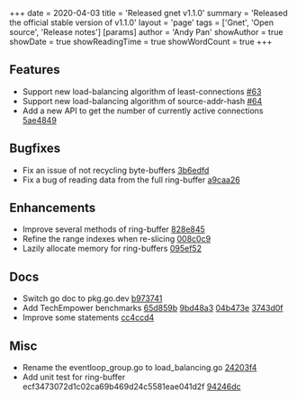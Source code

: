 +++
date = 2020-04-03
title = 'Released gnet v1.1.0'
summary = 'Released the official stable version of v1.1.0'
layout = 'page'
tags = ['Gnet', 'Open source', 'Release notes']
[params]
  author = 'Andy Pan'
showAuthor = true
showDate = true
showReadingTime = true
showWordCount = true
+++

## Features

- Support new load-balancing algorithm of least-connections [#63](https://github.com/panjf2000/gnet/pull/63)
- Support new load-balancing algorithm of source-addr-hash [#64](https://github.com/panjf2000/gnet/pull/64)
- Add a new API to get the number of currently active connections [5ae4849](https://github.com/panjf2000/gnet/commit/5ae4849ac2941394b21254950ec7101081add782)

## Bugfixes

- Fix an issue of not recycling byte-buffers [3b6edfd](https://github.com/panjf2000/gnet/commit/3b6edfdd933abab07a823bc0760c3d24b61b0879)
- Fix a bug of reading data from the full ring-buffer [a9caa26](https://github.com/panjf2000/gnet/commit/a9caa26689f9ecb46a98feb3bb5513639c8beb98)

## Enhancements

- Improve several methods of ring-buffer [828e845](https://github.com/panjf2000/gnet/commit/828e845558c49918a647a1144eab8d9ca35887de)
- Refine the range indexes when re-slicing [008c0c9](https://github.com/panjf2000/gnet/commit/008c0c9e4c702431db6b3d4372be94ea99ac5a5e)
- Lazily allocate memory for ring-buffers [095ef52](https://github.com/panjf2000/gnet/commit/095ef52c9275b5382b7e557da7bb40c5a3b156ca)

## Docs

- Switch go doc to pkg.go.dev [b973741](https://github.com/panjf2000/gnet/commit/b973741b7415e2e42b16e8dcf4adf6553c41ed40)
- Add TechEmpower benchmarks [65d859b](https://github.com/panjf2000/gnet/commit/65d859b02a7766808151db5a809f8776ba708cfd) [9bd48a3](https://github.com/panjf2000/gnet/commit/9bd48a348281542d3cac008b5525a693981ec525) [04b473e](https://github.com/panjf2000/gnet/commit/04b473e20f51afe4b798d54b336fc72a7c5cd7b0) [3743d0f](https://github.com/panjf2000/gnet/commit/3743d0f26ff38fec6872be0d13eac7e7d370d4b9)
- Improve some statements [cc4ccd4](https://github.com/panjf2000/gnet/commit/cc4ccd470b0a4fabf902896df714b7fd07346216)

## Misc

- Rename the eventloop_group.go to load_balancing.go [24203f4](https://github.com/panjf2000/gnet/commit/24203f4d936374666ef73c1ff7d96656c4de5fcb)
- Add unit test for ring-buffer ecf3473072d1c02ca69b469d24c5581eae041d2f [94246dc](https://github.com/panjf2000/gnet/commit/94246dc0fa7c0fcd02e0498e2a355f661b1403c8)